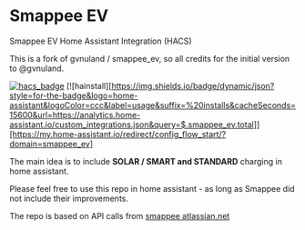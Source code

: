 # Smappee EV 
Smappee EV Home Assistant Integration (HACS)

This is a fork of gvnuland / smappee_ev, so all credits for the initial version to @gvnuland.

[![hacs_badge](https://img.shields.io/badge/HACS-Default-blue.svg?style=flat-square)](https://hacs.xyz)
[![hainstall][https://img.shields.io/badge/dynamic/json?style=for-the-badge&logo=home-assistant&logoColor=ccc&label=usage&suffix=%20installs&cacheSeconds=15600&url=https://analytics.home-assistant.io/custom_integrations.json&query=$.smappee_ev.total]][https://my.home-assistant.io/redirect/config_flow_start/?domain=smappee_ev]
<!--
> [!NOTE]  
[![GitHub](https://img.shields.io/badge/Source-GitHub-black?logo=github&style=flat-square)](https://github.com/sponsors/myny-git) // to be set!
[![BuyMeACoffee](https://img.shields.io/badge/Buy%20me%20a%20coffee-donate-yellow?logo=buymeacoffee&style=flat-square)](https://www.buymeacoffee.com/YOURUSERNAME)  // to be set
[![PayPal](https://img.shields.io/badge/Donate-PayPal-blue?logo=paypal&style=flat-square)](https://www.paypal.me/YOURUSERNAME) 

-->

The main idea is to include **SOLAR / SMART and STANDARD** charging in home assistant.

Please feel free to use this repo in home assistant - as long as Smappee did not include their improvements.

The repo is based on API calls from [smappee atlassian.net](https://smappee.atlassian.net/wiki/spaces/DEVAPI/overview?homepageId=9306173)


